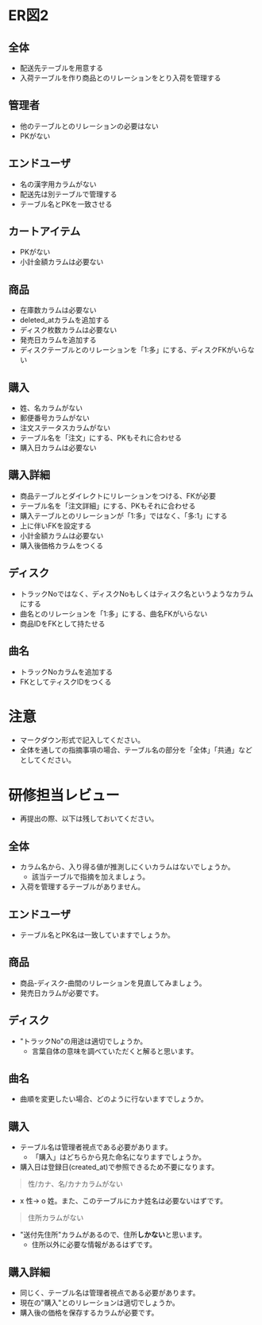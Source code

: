 # ER図2
## 全体
- 配送先テーブルを用意する
- 入荷テーブルを作り商品とのリレーションをとり入荷を管理する

## 管理者
- 他のテーブルとのリレーションの必要はない
- PKがない

## エンドユーザ
- 名の漢字用カラムがない
- 配送先は別テーブルで管理する
- テーブル名とPKを一致させる

## カートアイテム
- PKがない
- 小計金額カラムは必要ない

## 商品
- 在庫数カラムは必要ない
- deleted_atカラムを追加する
- ディスク枚数カラムは必要ない
- 発売日カラムを追加する
- ディスクテーブルとのリレーションを「1:多」にする、ディスクFKがいらない

 ## 購入
 - 姓、名カラムがない
 - 郵便番号カラムがない
 - 注文ステータスカラムがない
 - テーブル名を「注文」にする、PKもそれに合わせる
 - 購入日カラムは必要ない

 ## 購入詳細
 - 商品テーブルとダイレクトにリレーションをつける、FKが必要
 - テーブル名を「注文詳細」にする、PKもそれに合わせる
 - 購入テーブルとのリレーションが「1:多」ではなく、「多:1」にする
 - 上に伴いFKを設定する
 - 小計金額カラムは必要ない
 - 購入後価格カラムをつくる

 ## ディスク
 - トラックNoではなく、ディスクNoもしくはティスク名というようなカラムにする
 - 曲名とのリレーションを「1:多」にする、曲名FKがいらない
 - 商品IDをFKとして持たせる

 ## 曲名
 - トラックNoカラムを追加する
 - FKとしてティスクIDをつくる

# 注意
* マークダウン形式で記入してください。
* 全体を通しての指摘事項の場合、テーブル名の部分を「全体」「共通」などとしてください。



# 研修担当レビュー
- 再提出の際、以下は残しておいてください。

## 全体
- カラム名から、入り得る値が推測しにくいカラムはないでしょうか。
  - 該当テーブルで指摘を加えましょう。
- 入荷を管理するテーブルがありません。

## エンドユーザ
- テーブル名とPK名は一致していますでしょうか。

## 商品
- 商品-ディスク-曲間のリレーションを見直してみましょう。
- 発売日カラムが必要です。

## ディスク
- "トラックNo"の用途は適切でしょうか。
  - 言葉自体の意味を調べていただくと解ると思います。
  
## 曲名
- 曲順を変更したい場合、どのように行ないますでしょうか。

## 購入
- テーブル名は管理者視点である必要があります。
  - 「購入」はどちらから見た命名になりますでしょうか。
- 購入日は登録日(created_at)で参照できるため不要になります。
> 性/カナ、名/カナカラムがない
- x 性→ o 姓。また、このテーブルにカナ姓名は必要ないはずです。
> 住所カラムがない
- "送付先住所"カラムがあるので、住所**しかない**と思います。
  - 住所以外に必要な情報があるはずです。

## 購入詳細
- 同じく、テーブル名は管理者視点である必要があります。
- 現在の"購入"とのリレーションは適切でしょうか。
- 購入後の価格を保存するカラムが必要です。
